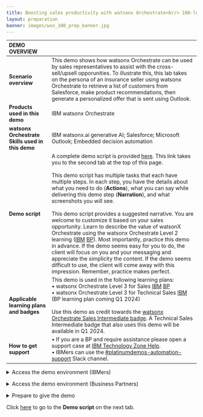 ```yaml
---
title: Boosting sales productivity with watsonx Orchestrate<br/> 100-level live demo
layout: preparation
banner: images/wxo_100_prep_banner.jpg
---
```


<span id="place1"></span>

<span id="top"></span>

<inline-notification text="<strong>This 100-level demo does not require technical skills and is appropriate for both Sellers and Tech Sellers.</strong><br/> The demo covers the end user view only. A more in-depth 300-level demo designed for Tech Sellers that also covers the 'Builder' view will be available shortly.<br/><br/>This demo is used in the following L3 training plans<br/> • watsonx Orchestrate Level 3 for Sales<br/> • watsonx Orchestrate Level 3 for Technical Sales"></inline-notification>

| **DEMO OVERVIEW** | | 
| :---         | :--- |
| **Scenario overview** | This demo shows how watsonx Orchestrate can be used by sales representatives to assist with the cross-sell/upsell opporunities. To illustrate this, this lab takes on the persona of an insurance seller using watsonx Orchestrate to retrieve a list of customers from Salesforce, make product recommendations, then generate a personalized offer that is sent using Outlook.|
| **Products used in this demo** | IBM watsonx Orchestrate |
| **watsonx Orchestrate Skills used in this demo** | IBM watsonx.ai generative AI; Salesforce; Microsoft Outlook; Embedded decision automation|
| **Demo script** | A complete demo script is provided [here](demo-script). This link takes you to the second tab at the top of this page. <br/><br/> This demo script has multiple tasks that each have multiple steps. In each step, you have the details about what you need to do (**Actions**), what you can say while delivering this demo step (**Narration**), and what screenshots you will see.<br/><br/>This demo script provides a suggested narrative. You are welcome to customize it based on your sales opportunity. Learn to describe the value of watsonX Orchestrate using the watsonx Orchestrate Level 2 learning (<a href="https://yourlearning.ibm.com/activity/PLAN-7C5500E80F26" target="_blank" rel="noreferrer">IBM</a> <a href="https://learn.ibm.com/course/view.php?id=13175" target="_blank" rel="noreferrer">BP</a>).  Most importantly, practice this demo in advance. If the demo seems easy for you to do, the client will focus on you and your messaging and appreciate the simplicity the content. If the demo seems difficult to use, the client will come away with this impression. Remember, practice makes perfect. |
| **Applicable learning plans and badges** | This demo is used in the following learning plans: <br/> • watsonx Orchestrate Level 3 for Sales <a href="https://yourlearning.ibm.com/activity/PLAN-07001C92F201" target="_blank" rel="noreferrer">IBM</a> <a href="https://learn.ibm.com/course/view.php?id=15985" target="_blank" rel="noreferrer">BP</a>  <br/> •  watsonx Orchestrate Level 3 for Technical Sales <a href="https://yourlearning.ibm.com/activity/PLAN-B4BFAE1FED99" target="_blank" rel="noreferrer">IBM</a> (BP learning plan coming Q1 2024)<br/><br/> Use this demo as credit towards the <a href="https://www.credly.com/org/ibm/badge/watsonx-orchestrate-sales-intermediate" target="_blank" rel="noreferrer">watsonx Orchestrate Sales Intermediate badge</a>. A Technical Sales Intermediate badge that also uses this demo will be available in Q1 2024.|
| **How to get support** | • If you are a BP and require assistance please open a support case at <a href="https://techzone.ibm.com/help" target="_blank" rel="noreferrer">IBM Technology Zone Help</a>.<br/>• IBMers can use the <a href="https://ibm-cloud.slack.com/archives/C0216F39ACU" target="_blank" rel="noreferrer">#platinumdemos-automation-support</a> Slack channel. |

<details markdown="1">

<summary>Access the demo environment (IBMers)</summary>

This demo is available on several sales demonstration and enablement tenants. For new watsonx Orchestrate users, please request access by submitting a <a href="https://ibm.biz/OrchestrateRequestEnv" target="_blank" rel="noreferrer">request here</a>. You will receive an email once you have been onboarded onto a suitable tenant, but please allow 48 hours for your request to be processed.<br/> 

Based on your role and requirements you will be onboarded onto a suitable tenant. This will be a sales demonstration tenant or an enablement tenant. Enablement tenants provide short-term access (two week maximum) for enablement purposes. 

Once you have received your onboarding email use your IBM email to log into an account <a href="https://dl.watson-orchestrate.ibm.com/home" target="_blank" rel="noreferrer">here</a>. <br/>

**Cannot Find the Demo?**

If you are an existing watsonx Orchestrate user but you cannot see the skills needed to run the demo please check you are in the Team Skills view. When you log into watsonx Orchestrate, the default view is **Personal skills**. To run the demo, change the view to **Team skills**.<br/><img src="images/prep-1-2-teamskills.jpg" width="600" />


If you are an existing watsonx Orchestrate user and still cannot see the Team skill used in the demo, please request access to a suitable tenant by submitting a <a href="https://ibm.biz/OrchestrateRequestEnv" target="_blank" rel="noreferrer">request here</a>. You will receive an email once you have been onboarded onto a suitable tenant, but please allow 48 hours for your request to be processed.<br/> 

Users with access to multiple tenants should ensure they select a tenant that has the demonstration installed. The table below contains a list of sales demonstration tenants that have the platinum demo installed. 
<br/> 

</details>

<p/>

<details markdown="1">

<summary>Access the demo environment (Business Partners)</summary>

If you do not have access to a tenant, you can request access by submitting a <a href="https://ibm.biz/OrchestrateRequestEnv" target="_blank" rel="noreferrer">request here</a>. You will receive an email once you have been onboarded onto a suitable tenant, but please allow 48 hours for your request to be processed.<br/><br/>

Once you have received your onboarding email, use your IBM ID to log into an account <a href="https://dl.watson-orchestrate.ibm.com/home" target="_blank" rel="noreferrer">here</a>.<br/>

</details>

<p/>

<details markdown="1">

<summary>Prepare to give the demo</summary>

When you log into watsonx Orchestrate, the default view is **Personal skills**. To run the demo, change the view to **Team skills**.<br/><img src="images/prep-1-2-teamskills.jpg" width="600" />
</details>

<p/>

Click [here](demo-script) to go to the **Demo script** on the next tab.